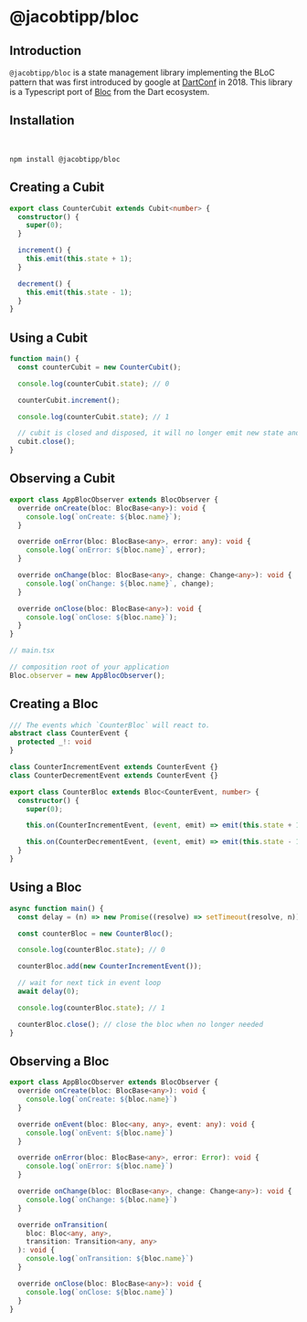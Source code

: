 # @jacobtipp/bloc

## Introduction

`@jacobtipp/bloc` is a state management library implementing the BLoC pattern that was first introduced
by google at [DartConf](https://www.youtube.com/watch?v=PLHln7wHgPE) in 2018. This library is a Typescript port of [Bloc](https://github.com/felangel/bloc/) from the Dart ecosystem.

## Installation

</br>

```
npm install @jacobtipp/bloc
```

## Creating a Cubit

```ts
export class CounterCubit extends Cubit<number> {
  constructor() {
    super(0); 
  }

  increment() {
    this.emit(this.state + 1);
  }

  decrement() {
    this.emit(this.state - 1);
  }
}
```

## Using a Cubit

```ts
function main() {
  const counterCubit = new CounterCubit();

  console.log(counterCubit.state); // 0

  counterCubit.increment();

  console.log(counterCubit.state); // 1

  // cubit is closed and disposed, it will no longer emit new state and all observers will be unsubscribed
  cubit.close();
}
```

## Observing a Cubit

```ts
export class AppBlocObserver extends BlocObserver {
  override onCreate(bloc: BlocBase<any>): void {
    console.log(`onCreate: ${bloc.name}`);
  }

  override onError(bloc: BlocBase<any>, error: any): void {
    console.log(`onError: ${bloc.name}`, error);
  }

  override onChange(bloc: BlocBase<any>, change: Change<any>): void {
    console.log(`onChange: ${bloc.name}`, change);
  }

  override onClose(bloc: BlocBase<any>): void {
    console.log(`onClose: ${bloc.name}`);
  }
}
```

```ts
// main.tsx

// composition root of your application
Bloc.observer = new AppBlocObserver();
```

## Creating a Bloc

```ts
/// The events which `CounterBloc` will react to.
abstract class CounterEvent {
  protected _!: void
}

class CounterIncrementEvent extends CounterEvent {}
class CounterDecrementEvent extends CounterEvent {}

export class CounterBloc extends Bloc<CounterEvent, number> {
  constructor() {
    super(0);

    this.on(CounterIncrementEvent, (event, emit) => emit(this.state + 1));

    this.on(CounterDecrementEvent, (event, emit) => emit(this.state - 1));
  }
}
```

## Using a Bloc

```ts
async function main() {
  const delay = (n) => new Promise((resolve) => setTimeout(resolve, n));

  const counterBloc = new CounterBloc();

  console.log(counterBloc.state); // 0

  counterBloc.add(new CounterIncrementEvent());

  // wait for next tick in event loop
  await delay(0);

  console.log(counterBloc.state); // 1

  counterBloc.close(); // close the bloc when no longer needed
}
```

## Observing a Bloc

```ts
export class AppBlocObserver extends BlocObserver {
  override onCreate(bloc: BlocBase<any>): void {
    console.log(`onCreate: ${bloc.name}`)
  }

  override onEvent(bloc: Bloc<any, any>, event: any): void {
    console.log(`onEvent: ${bloc.name}`)
  }

  override onError(bloc: BlocBase<any>, error: Error): void {
    console.log(`onError: ${bloc.name}`)
  }

  override onChange(bloc: BlocBase<any>, change: Change<any>): void {
    console.log(`onChange: ${bloc.name}`)
  }

  override onTransition(
    bloc: Bloc<any, any>,
    transition: Transition<any, any>
  ): void {
    console.log(`onTransition: ${bloc.name}`)
  }

  override onClose(bloc: BlocBase<any>): void {
    console.log(`onClose: ${bloc.name}`)
  }
}
```